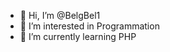 - 👋 Hi, I’m @BelgBel1
- 👀 I’m interested in Programmation
- 🌱 I’m currently learning PHP

<!---
BelgBel1/BelgBel1 is a ✨ special ✨ repository because its `README.md` (this file) appears on your GitHub profile.
You can click the Preview link to take a look at your changes.
--->
